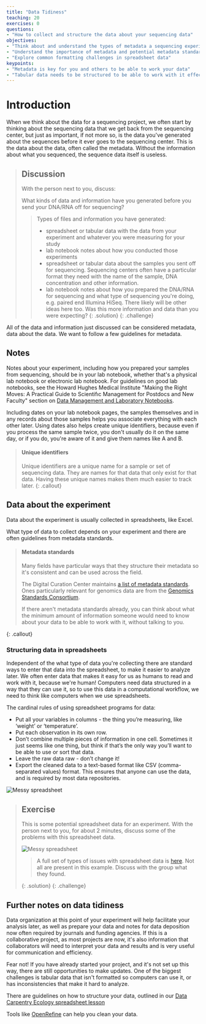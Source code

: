 ```yaml
---
title: "Data Tidiness"
teaching: 20
exercises: 0
questions:
- "How to collect and structure the data about your sequencing data"
objectives:
- "Think about and understand the types of metadata a sequencing experiment will generate."
- "Understand the importance of metadata and potential metadata standards"
- "Explore common formatting challenges in spreadsheet data"
keypoints:
- "Metadata is key for you and others to be able to work your data"
- "Tabular data needs to be structured to be able to work with it effectively"
---
```


# Introduction

When we think about the data for a sequencing project, we often start by thinking about the sequencing data that we get back from the sequencing center, but just as important, if not more so, is the data you've generated about the sequences before it ever goes to the sequencing center. This is the data about the data, often called the metadata. Without the information about what you sequenced, the sequence data itself is useless.  

> ## Discussion
> With the person next to you, discuss:
>
> What kinds of data and information have you generated before you send your DNA/RNA off for sequencing?
>
> > Types of files and information you have generated:  
> > - spreadsheet or tabular data with the data from your experiment and whatever you were measuring for your study
> > - lab notebook notes about how you conducted those experiments
> > - spreadsheet or tabular data about the samples you sent off for sequencing. Sequencing centers often have a particular format they need with the name of the sample, DNA concentration and other information.
> > - lab notebook notes about how you prepared the DNA/RNA for sequencing and what type of sequencing you're doing, e.g. paired end Illumina HiSeq.
> > There likely will be other ideas here too.
> > Was this more information and data than you were expecting?
> {: .solution}
{: .challenge}

All of the data and information just discussed can be considered metadata, data about the data. We want to follow a few guidelines for metadata.

## Notes

Notes about your experiment, including how you prepared your samples from sequencing, should be in your lab notebook, whether that's a physical lab notebook or electronic lab notebook. For guidelines on good lab notebooks, see the Howard Hughes Medical Institute "Making the Right Moves: A Practical Guide to Scientifıc Management for Postdocs and New Faculty" section on
[Data Management and Laboratory Notebooks](http://www.hhmi.org/sites/default/files/Educational%20Materials/Lab%20Management/Making%20the%20Right%20Moves/moves2_ch8.pdf).


Including dates on your lab notebook pages, the samples themselves and in
any records about those samples helps you associate everything with each
other later. Using dates also helps create unique identifiers, because even
if you process the same sample twice, you don't usually do it on the same
day, or if you do, you're aware of it and give them names like A and B.

> #### Unique identifiers
> Unique identifiers are a unique name for a sample or set of sequencing data.
> They are names for that data that only exist for that data. Having these
> unique names makes them much easier to track later.
{: .callout}

## Data about the experiment

Data about the experiment is usually collected in spreadsheets, like Excel.

What type of data to collect depends on your experiment and there are often guidelines from metadata standards.

> #### Metadata standards
> Many fields have particular ways that they structure their metadata so it's
consistent and can be used across the field.
>
> The Digital Curation Center maintains [a list of metadata  standards](http://www.dcc.ac.uk/resources/metadata-standards/list). Ones particularly relevant for genomics data are from the [Genomics Standards Consortium](http://gensc.org/projects/).
>
> If there aren't metadata standards already, you can think about what the minimum amount of information someone would need to know about your data to be able to work with it, without talking to you.
>
{: .callout}

### Structuring data in spreadsheets

Independent of the what type of data you're collecting there are standard ways to enter that data into the spreadsheet, to make it easier to analyze later. We often enter data that makes it easy for us as humans to read and work with it, because we're human! Computers need data structured in a way that they can use it, so to use this data in a computational workflow, we need to think like computers when we use spreadsheets.

The cardinal rules of using spreadsheet programs for data:

- Put all your variables in columns - the thing you’re measuring, like ‘weight’ or ‘temperature’.
- Put each observation in its own row.
- Don’t combine multiple pieces of information in one cell. Sometimes it just seems like one thing, but think if that’s the only way you’ll want to be able to use or sort that data.
- Leave the raw data raw - don’t change it!
- Export the cleaned data to a text-based format like CSV (comma-separated values) format. This ensures that anyone can use the data, and is required by most data repositories.

![Messy spreadsheet]((../fig/2_datasheet_example.jpg))

> ## Exercise
> This is some potential spreadsheet data for an experiment. With the person next to you, for about 2 minutes, discuss some of the problems with this spreadsheet data.
>
> ![Messy spreadsheet]((../fig/2_datasheet_example.jpg))
>
> > A full set of types of issues with spreadsheet data is [here](http://www.datacarpentry.org/spreadsheet-ecology-lesson/02-common-mistakes/). Not all are present in this example. Discuss with the group what they found.
> >
> {: .solution}
{: .challenge}

## Further notes on data tidiness

Data organization at this point of your experiment will help facilitate your analysis later, as well as prepare your data and notes for data deposition now often required by journals and funding agencies. If this is a collaborative project, as most projects are now, it's also information that collaborators will need to interpret your data and results and is very useful for communication and efficiency.

Fear not! If you have already started your project, and it's not set up this way, there are still opportunities to make updates. One of the biggest challenges is tabular data that isn't formatted so computers can use it, or has inconsistencies that make it hard to analyze.

There are guidelines on how to structure your data, outlined in our [Data Carpentry Ecology spreadsheet lesson](http://www.datacarpentry.org/OpenRefine-ecology-lesson/)

Tools like [OpenRefine](http://www.datacarpentry.org/OpenRefine-ecology-lesson/) can help you clean your data.
